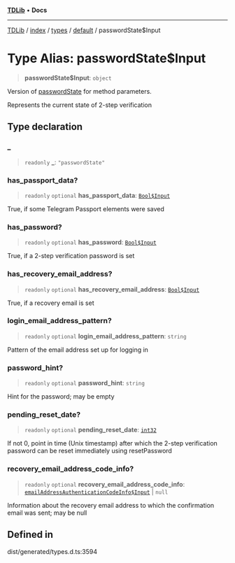 [**TDLib**](../../../../../../README.md) • **Docs**

***

[TDLib](../../../../../../modules.md) / [index](../../../../../README.md) / [types](../../../README.md) / [default](../README.md) / passwordState$Input

# Type Alias: passwordState$Input

> **passwordState$Input**: `object`

Version of [passwordState](passwordState.md) for method parameters.

Represents the current state of 2-step verification

## Type declaration

### \_

> `readonly` **\_**: `"passwordState"`

### has\_passport\_data?

> `readonly` `optional` **has\_passport\_data**: [`Bool$Input`](Bool$Input.md)

True, if some Telegram Passport elements were saved

### has\_password?

> `readonly` `optional` **has\_password**: [`Bool$Input`](Bool$Input.md)

True, if a 2-step verification password is set

### has\_recovery\_email\_address?

> `readonly` `optional` **has\_recovery\_email\_address**: [`Bool$Input`](Bool$Input.md)

True, if a recovery email is set

### login\_email\_address\_pattern?

> `readonly` `optional` **login\_email\_address\_pattern**: `string`

Pattern of the email address set up for logging in

### password\_hint?

> `readonly` `optional` **password\_hint**: `string`

Hint for the password; may be empty

### pending\_reset\_date?

> `readonly` `optional` **pending\_reset\_date**: [`int32`](int32.md)

If not 0, point in time (Unix timestamp) after which the 2-step verification password can be reset immediately using resetPassword

### recovery\_email\_address\_code\_info?

> `readonly` `optional` **recovery\_email\_address\_code\_info**: [`emailAddressAuthenticationCodeInfo$Input`](emailAddressAuthenticationCodeInfo$Input.md) \| `null`

Information about the recovery email address to which the confirmation email was sent; may be null

## Defined in

dist/generated/types.d.ts:3594
